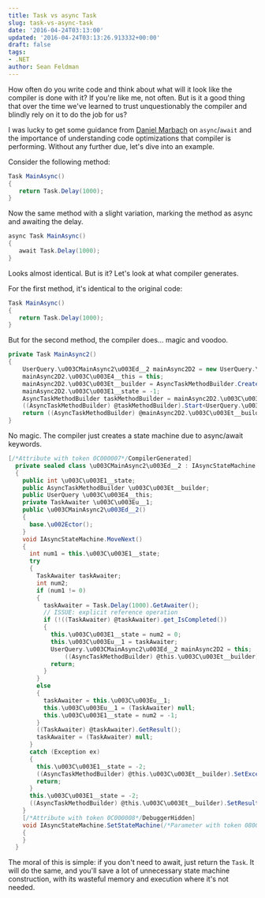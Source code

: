 ```yaml
---
title: Task vs async Task
slug: task-vs-async-task
date: '2016-04-24T03:13:00'
updated: '2016-04-24T03:13:26.913332+00:00'
draft: false
tags:
- .NET
author: Sean Feldman
---
```

How often do you write code and think about what will it look like the compiler is done with it? If you're like me, not often. But is it a good thing that over the time we've learned to trust unquestionably the compiler and blindly rely on it to do the job for us? 

I was lucky to get some guidance from [Daniel Marbach][1] on `async`/`await` and the importance of understanding code optimizations that compiler is performing. Without any further due, let's dive into an example.

Consider the following method:

```csharp
Task MainAsync()
{
   return Task.Delay(1000);
}
```
Now the same method with a slight variation, marking the method as async and awaiting the delay.

```csharp
async Task MainAsync()
{
   await Task.Delay(1000);
}
```
Looks almost identical. But is it? Let's look at what compiler generates.

For the first method, it's identical to the original code:

```csharp
Task MainAsync()
{
   return Task.Delay(1000);
}
```
But for the second method, the compiler does... magic and voodoo.

```csharp
private Task MainAsync2()
{
	UserQuery.\u003CMainAsync2\u003Ed__2 mainAsync2D2 = new UserQuery.\u003CMainAsync2\u003Ed__2();
	mainAsync2D2.\u003C\u003E4__this = this;
	mainAsync2D2.\u003C\u003Et__builder = AsyncTaskMethodBuilder.Create();
	mainAsync2D2.\u003C\u003E1__state = -1;
	AsyncTaskMethodBuilder taskMethodBuilder = mainAsync2D2.\u003C\u003Et__builder;
	((AsyncTaskMethodBuilder) @taskMethodBuilder).Start<UserQuery.\u003CMainAsync2\u003Ed__2>((M0&) @mainAsync2D2);
	return ((AsyncTaskMethodBuilder) @mainAsync2D2.\u003C\u003Et__builder).get_Task();
}
```
No magic. The compiler just creates a state machine due to async/await keywords. 
 

```csharp
[/*Attribute with token 0C000007*/CompilerGenerated]
  private sealed class \u003CMainAsync2\u003Ed__2 : IAsyncStateMachine
  {
	public int \u003C\u003E1__state;
	public AsyncTaskMethodBuilder \u003C\u003Et__builder;
	public UserQuery \u003C\u003E4__this;
	private TaskAwaiter \u003C\u003Eu__1;
	public \u003CMainAsync2\u003Ed__2()
	{
	  base.\u002Ector();
	}
	void IAsyncStateMachine.MoveNext()
	{
	  int num1 = this.\u003C\u003E1__state;
	  try
	  {
		TaskAwaiter taskAwaiter;
		int num2;
		if (num1 != 0)
		{
		  taskAwaiter = Task.Delay(1000).GetAwaiter();
		  // ISSUE: explicit reference operation
		  if (!((TaskAwaiter) @taskAwaiter).get_IsCompleted())
		  {
			this.\u003C\u003E1__state = num2 = 0;
			this.\u003C\u003Eu__1 = taskAwaiter;
			UserQuery.\u003CMainAsync2\u003Ed__2 mainAsync2D2 = this;
				((AsyncTaskMethodBuilder) @this.\u003C\u003Et__builder).AwaitUnsafeOnCompleted<TaskAwaiter, UserQuery.\u003CMainAsync2\u003Ed__2>((M0&) @taskAwaiter, (M1&) @mainAsync2D2);
			return;
		  }
		}
		else
		{
		  taskAwaiter = this.\u003C\u003Eu__1;
		  this.\u003C\u003Eu__1 = (TaskAwaiter) null;
		  this.\u003C\u003E1__state = num2 = -1;
		}
		((TaskAwaiter) @taskAwaiter).GetResult();
		taskAwaiter = (TaskAwaiter) null;
	  }
	  catch (Exception ex)
	  {
		this.\u003C\u003E1__state = -2;
		((AsyncTaskMethodBuilder) @this.\u003C\u003Et__builder).SetException(ex);
		return;
	  }
	  this.\u003C\u003E1__state = -2;
	  ((AsyncTaskMethodBuilder) @this.\u003C\u003Et__builder).SetResult();
	}
	[/*Attribute with token 0C000008*/DebuggerHidden]
	void IAsyncStateMachine.SetStateMachine(/*Parameter with token 08000001*/IAsyncStateMachine stateMachine)
	{
	}
  }
```
The moral of this is simple: if you don't need to await, just return the `Task`. It will do the same, and you'll save a lot of unnecessary state machine construction, with its wasteful memory and execution where it's not needed.


[1]: http://www.planetgeek.ch/author/danielmarbach/

